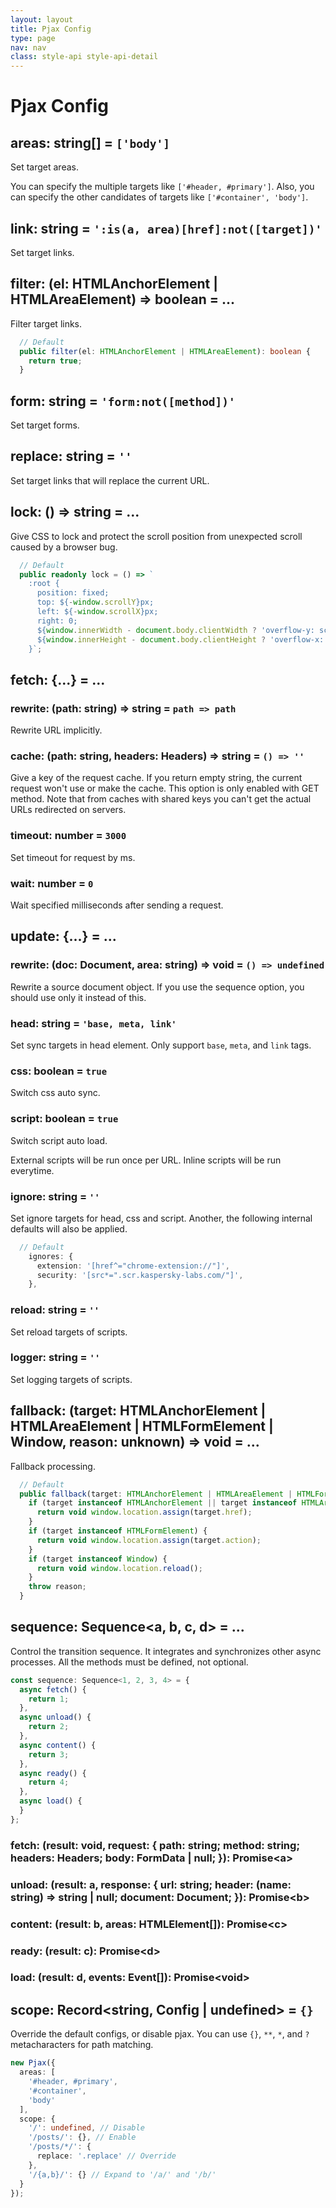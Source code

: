 ```yaml
---
layout: layout
title: Pjax Config
type: page
nav: nav
class: style-api style-api-detail
---
```


# Pjax Config

## areas: string[] = `['body']`

Set target areas.

You can specify the multiple targets like `['#header, #primary']`.
Also, you can specify the other candidates of targets like `['#container', 'body']`.

## link: string = `':is(a, area)[href]:not([target])'`

Set target links.

## filter: (el: HTMLAnchorElement | HTMLAreaElement) => boolean = ...

Filter target links.

```ts
  // Default
  public filter(el: HTMLAnchorElement | HTMLAreaElement): boolean {
    return true;
  }
```

## form: string = `'form:not([method])'`

Set target forms.

## replace: string = `''`

Set target links that will replace the current URL.

## lock: () => string = ...

Give CSS to lock and protect the scroll position from unexpected scroll caused by a browser bug.

```ts
  // Default
  public readonly lock = () => `
    :root {
      position: fixed;
      top: ${-window.scrollY}px;
      left: ${-window.scrollX}px;
      right: 0;
      ${window.innerWidth - document.body.clientWidth ? 'overflow-y: scroll;' : ''}
      ${window.innerHeight - document.body.clientHeight ? 'overflow-x: scroll;' : ''}
    }`;
```

## fetch: {...} = ...

### rewrite: (path: string) => string = `path => path`

Rewrite URL implicitly.

### cache: (path: string, headers: Headers) => string = `() => ''`

Give a key of the request cache.
If you return empty string, the current request won't use or make the cache.
This option is only enabled with GET method.
Note that from caches with shared keys you can't get the actual URLs redirected on servers.

### timeout: number = `3000`

Set timeout for request by ms.

### wait: number = `0`

Wait specified milliseconds after sending a request.

## update: {...} = ...

### rewrite: (doc: Document, area: string) => void = `() => undefined`

Rewrite a source document object.
If you use the sequence option, you should use only it instead of this.

### head: string = `'base, meta, link'`

Set sync targets in head element. Only support `base`, `meta`, and `link` tags.

### css: boolean = `true`

Switch css auto sync.

### script: boolean = `true`

Switch script auto load.

External scripts will be run once per URL.
Inline scripts will be run everytime.

### ignore: string = `''`

Set ignore targets for head, css and script.
Another, the following internal defaults will also be applied.

```ts
  // Default
    ignores: {
      extension: '[href^="chrome-extension://"]',
      security: '[src*=".scr.kaspersky-labs.com/"]',
    },
```

### reload: string = `''`

Set reload targets of scripts.

### logger: string = `''`

Set logging targets of scripts.

## fallback: (target: HTMLAnchorElement | HTMLAreaElement | HTMLFormElement | Window, reason: unknown) => void = ...

Fallback processing.

```ts
  // Default
  public fallback(target: HTMLAnchorElement | HTMLAreaElement | HTMLFormElement | Window, reason: unknown): void {
    if (target instanceof HTMLAnchorElement || target instanceof HTMLAreaElement) {
      return void window.location.assign(target.href);
    }
    if (target instanceof HTMLFormElement) {
      return void window.location.assign(target.action);
    }
    if (target instanceof Window) {
      return void window.location.reload();
    }
    throw reason;
  }
```

## sequence: Sequence<a, b, c, d> = ...

Control the transition sequence.
It integrates and synchronizes other async processes.
All the methods must be defined, not optional.

```ts
const sequence: Sequence<1, 2, 3, 4> = {
  async fetch() {
    return 1;
  },
  async unload() {
    return 2;
  },
  async content() {
    return 3;
  },
  async ready() {
    return 4;
  },
  async load() {
  }
};
```

### fetch: (result: void, request: { path: string; method: string; headers: Headers; body: FormData | null; }): Promise\<a>

### unload: (result: a, response: { url: string; header: (name: string) => string | null; document: Document; }): Promise\<b>

### content: (result: b, areas: HTMLElement[]): Promise\<c>

### ready: (result: c): Promise\<d>

### load: (result: d, events: Event[]): Promise\<void>

## scope: Record<string, Config | undefined> = `{}`

Override the default configs, or disable pjax.
You can use `{}`, `**`, `*`, and `?` metacharacters for path matching.

```ts
new Pjax({
  areas: [
    '#header, #primary',
    '#container',
    'body'
  ],
  scope: {
    '/': undefined, // Disable
    '/posts/': {}, // Enable
    '/posts/*/': {
      replace: '.replace' // Override
    },
    '/{a,b}/': {} // Expand to '/a/' and '/b/'
  }
});
```
